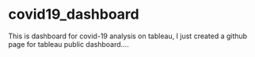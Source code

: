 # covid19_dashboard

This is dashboard for covid-19 analysis on tableau, I just created a github page for tableau public dashboard....

